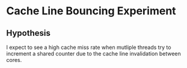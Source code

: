 # Cache Line Bouncing Experiment

## Hypothesis
I expect to see a high cache miss rate when mutliple threads try to increment a shared counter due to the cache line invalidation between cores.
